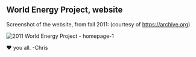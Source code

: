 World Energy Project, website
---

Screenshot of the website, from fall 2011:
(courtesy of https://archive.org)

![2011  World Energy Project - homepage-1](https://github.com/user-attachments/assets/050578cf-db38-4638-85ae-67b1bc4b2499)

❤️ you all.
-Chris
